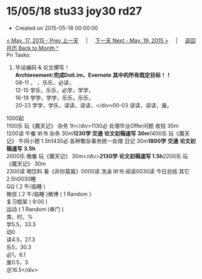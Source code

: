 # 15/05/18 stu33 joy30 rd27

* Created on 2015-05-18 00:00:00

[&lt; May. 17, 2015 - Prev 上一天](d17.md)     \|     [下一天 Next - May. 19, 2015 &gt;](d19.md)     \|     [返回月历 Back to Month ^](index.md)   
Pri Tasks:  
1. 毕设编码 & 论文撰写！  
**Archievement:完成Doit.im、Evernote** **其中的所有既定目标！！**  
08-11 ， ，乐乐，必读，  
12-15 学乐，乐乐，必学，学学，  
16-19 学学，学学，乐乐，乐乐，  
20-23 学学，学乐，读读，读读，&lt;/div&gt;00-03 读读，读读，废。  
  
1000起  
1100乐 玩《魔天记》 杂务 1h&lt;/div&gt;1130必 处理毕业Offer问题 收拾 30m  
1200读 午餐 听书 杂务 30m**1230学 交通** **论文初稿速写** **30m**1400乐 玩《魔天记》 午间小憩 1.5h1430必 各种繁杂事务统一处理 日记 30m**1800学** **交通** **论文初稿速写** **3.5h**  
2000乐 晚餐 玩《魔天记》 30m&lt;/div&gt;**2130学** **论文初稿速写 1.5h**2200乐 玩《魔天记》 30m  
2300读 喝饮料 看《非你莫属》0000读 洗澡 听书 阅读0030读 今日总结 其它 2.5h0030睡  
QQ \( 2 午/临睡 \)  
微信 \( 2 午/临睡 \)微博 \( 1 Random \)  
复习框架 \( 9:00 \)  
运动 \( 1 Random \)串门 \(  
类，时，%  
学5.5，33.3  
动0  
读4.5，27.3  
乐5，30.3  
必1，6.1  
废0.5，3  
总16.5&lt;/div&gt;

